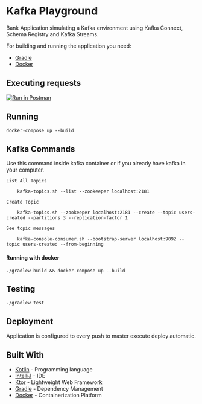 # Kafka Playground 

Bank Application simulating a Kafka environment using Kafka Connect, Schema Registry and Kafka Streams.

For building and running the application you need:

- [Gradle](https://gradle.org/)
- [Docker](https://www.docker.com/)


## Executing requests

[![Run in Postman](https://run.pstmn.io/button.svg)](https://documenter.getpostman.com/view/826217/SzKVRJQU)


## Running

```
docker-compose up --build
```

## Kafka Commands

Use this command inside kafka container or if you already have kafka in your computer.

```
List All Topics

    kafka-topics.sh --list --zookeeper localhost:2181

Create Topic

    kafka-topics.sh --zookeeper localhost:2181 --create --topic users-created --partitions 3 --replication-factor 1

See topic messages

    kafka-console-consumer.sh --bootstrap-server localhost:9092 --topic users-created --from-beginning
```

#### Running with docker

```shell
./gradlew build && docker-compose up --build
```

##  Testing

```shell
./gradlew test
```

## Deployment

Application is configured to every push to master execute deploy automatic.

## Built With

- [Kotlin](https://kotlinlang.org/) - Programming language
- [IntelliJ](https://www.jetbrains.com/idea/) - IDE
- [Ktor](https://ktor.io) - Lightweight Web Framework
- [Gradle](https://gradle.org/) - Dependency Management
- [Docker](https://www.docker.com/) - Containerization Platform


